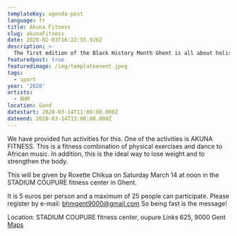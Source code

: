 ```yaml
---
templateKey: agenda-post
language: fr
title: Akuna Fitness
slug: akunaFitness
date: 2020-02-03T16:22:55.926Z
description: >-
  The first edition of the Black History Month Ghent is all about holistic well-being the Black community in Belgium. We go back to the historical roots of our well-being under the motto: "healing from the past in the present".
featuredpost: true
featuredimage: /img/templateevent.jpeg
tags:
  - sport
year: '2020'
artists:
  - BHM
location: Gand
datestart: 2020-03-14T11:00:00.000Z
dateend: 2020-03-14T13:00:00.000Z
---
```


We have provided fun activities for this. One of the activities is AKUNA FITNESS. This is a fitness combination of physical exercises and dance to African music. In addition, this is the ideal way to lose weight and to strengthen the body.

This will be given by Roxette Chikua on Saturday March 14 at noon in the STADIUM COUPURE fitness center in Ghent.

It is 5 euros per person and a maximum of 25 people can participate.
Please register by e-mail: [bhmgent9000@gmail.com](mailto:bhmgent9000@gmail.com)
So being fast is the message!

Location: STADIUM COUPURE fitness center, oupure Links 625, 9000 Gent
[Maps](https://goo.gl/maps/FgkoBb4B1Je2b4mPA)

